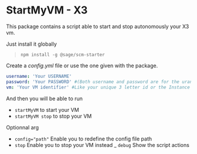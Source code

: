 # StartMyVM - X3

This package contains a script able to start and stop autonomously your X3 vm.

Just install it globally
> `npm install -g @sage/scm-starter`

Create a _config.yml_ file or use the one given with the package.
```YAML
username: 'Your USERNAME'
password: 'Your PASSWORD' #(Both username and password are for the uranus2 server)
vm: 'Your VM identifier' #Like your unique 3 letter id or the Instance name (upper case)
```

And then you will be able to run

- `startMyVM` to start your VM
- `startMyVM stop` to stop your VM

Optionnal arg

- `config="path"` Enable you to redefine the config file path
- `stop` Enable you to stop your VM instead
_ `debug` Show the script actions
